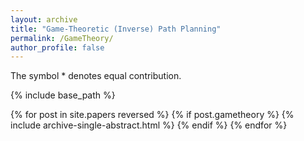 ```yaml
---
layout: archive
title: "Game-Theoretic (Inverse) Path Planning"
permalink: /GameTheory/
author_profile: false
---
```


The symbol * denotes equal contribution.

{% include base_path %}

{% for post in site.papers reversed %}
	{% if post.gametheory %}
	  {% include archive-single-abstract.html %}
	{% endif %}
{% endfor %}